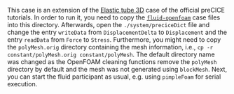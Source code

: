 This case is an extension of the [Elastic tube 3D](https://precice.org/tutorials-elastic-tube-3d.html) case of the official preCICE tutorials. In order to run it, you need to copy the [`fluid-openfoam`](https://github.com/precice/tutorials/tree/master/elastic-tube-3d/fluid-openfoam) case files into this directory. Afterwards, open the `./system/preciceDict` file and change the entry `writeData` from `DisplacementDelta` to `Displacement` and the entry `readData` from `Force` to `Stress`. Furthermore, you might need to copy the `polyMesh.orig` directory containing the mesh information, i.e., `cp -r constant/polyMesh.orig constant/polyMesh`. The default directory name was changed as the OpenFOAM cleaning functions remove the `polyMesh` directory by default and the mesh was not generated using `blockMesh`. Next, you can start the fluid participant as usual, e.g. using `pimpleFoam` for serial execution.
